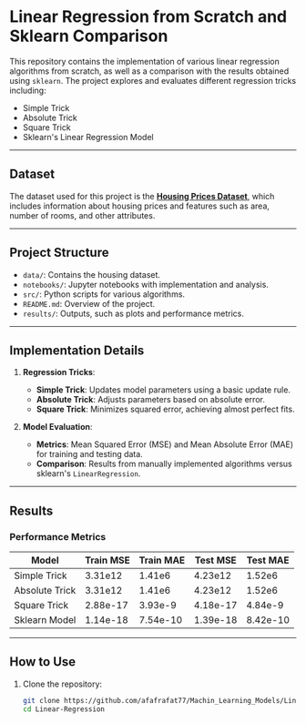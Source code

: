 # Linear Regression from Scratch and Sklearn Comparison

This repository contains the implementation of various linear regression algorithms from scratch, as well as a comparison with the results obtained using `sklearn`. 
The project explores and evaluates different regression tricks including:

- Simple Trick
- Absolute Trick
- Square Trick
- Sklearn's Linear Regression Model

---

## Dataset

The dataset used for this project is the **[Housing Prices Dataset](https://www.kaggle.com/datasets/yasserh/housing-prices-dataset)**, which includes information about housing prices and features such as area, number of rooms, and other attributes.

---

## Project Structure

- `data/`: Contains the housing dataset.
- `notebooks/`: Jupyter notebooks with implementation and analysis.
- `src/`: Python scripts for various algorithms.
- `README.md`: Overview of the project.
- `results/`: Outputs, such as plots and performance metrics.

---

## Implementation Details

1. **Regression Tricks**:
   - **Simple Trick**: Updates model parameters using a basic update rule.
   - **Absolute Trick**: Adjusts parameters based on absolute error.
   - **Square Trick**: Minimizes squared error, achieving almost perfect fits.

2. **Model Evaluation**:
   - **Metrics**: Mean Squared Error (MSE) and Mean Absolute Error (MAE) for training and testing data.
   - **Comparison**: Results from manually implemented algorithms versus sklearn's `LinearRegression`.

---

## Results

### Performance Metrics

| Model                | Train MSE       | Train MAE       | Test MSE        | Test MAE       |
|----------------------|-----------------|-----------------|-----------------|----------------|
| Simple Trick         | 3.31e12         | 1.41e6          | 4.23e12         | 1.52e6         |
| Absolute Trick       | 3.31e12         | 1.41e6          | 4.23e12         | 1.52e6         |
| Square Trick         | 2.88e-17        | 3.93e-9         | 4.18e-17        | 4.84e-9        |
| Sklearn Model        | 1.14e-18        | 7.54e-10        | 1.39e-18        | 8.42e-10       |

---

## How to Use

1. Clone the repository:
   ```bash
   git clone https://github.com/afafrafat77/Machin_Learning_Models/Linear-Regression.git
   cd Linear-Regression
